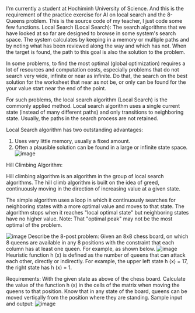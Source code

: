 I'm currently a student at Hochiminh University of Science. And this is the requirement of the practice exercise for AI on local search and the 8-Queens problem. This is the source code of my teacher, I just code some few functions.
Local Search (Local Search):
The search algorithms that we have looked at so far are designed to browse in some system's search space. The system calculates by keeping in a memory or multiple paths and by noting what has been reviewed along the way and which has not. When the target is found, the path to this goal is also the solution to the problem.

In some problems, to find the most optimal (global optimization) requires a lot of resources and computation costs, especially problems that do not search very wide, infinite or near as infinite. Do that, the search on the best solution for the worksheet that near as not be, or only can be found for the your value start near the end of the point.

For such problems, the local search algorithm (Local Search) is the commonly applied method. Local search algorithm uses a single current state (instead of many different paths) and only transitions to neighboring state. Usually, the paths in the search process are not retained.

Local Search algorithm has two outstanding advantages:
1. Uses very little memory, usually a fixed amount.
2. Often a plausible solution can be found in a large or infinite state space.
![image](https://user-images.githubusercontent.com/61641601/111863602-30fabf00-898f-11eb-883d-cb1cf8a20f69.png)


Hill Climbing Algorithm:

Hill climbing algorithm is an algorithm in the group of local search algorithms. The hill climb algorithm is built on the idea of greed, continuously moving in the direction of increasing value at a given state.

The simple algorithm uses a loop in which it continuously searches for neighboring states with a more optimal value and moves to that state. The algorithm stops when it reaches "local optimal state" but neighboring states have no higher value.
Note: That "optimal peak" may not be the most optimal of the problem.

![image](https://user-images.githubusercontent.com/61641601/111863609-3a842700-898f-11eb-89cc-dc708c01cb81.png)
Describe the 8-post problem:
Given an 8x8 chess board, on which 8 queens are available in any 8 positions with the constraint that each column has at least one queen. For example, as shown below.
![image](https://user-images.githubusercontent.com/61641601/111863627-4c65ca00-898f-11eb-8eef-e15be9cd633c.png)
Heuristic function h (x) is defined as the number of queens that can attack each other, directly or indirectly. For example, the upper left state h (x) = 17, the right state has h (x) = 1.

Requirements: With the given state as above of the chess board. Calculate the value of the function h (x) in the cells of the matrix when moving the queens to that position. Know that in any state of the board, queens can be moved vertically from the position where they are standing.
Sample input and output:
![image](https://user-images.githubusercontent.com/61641601/111863657-70c1a680-898f-11eb-84c7-563f6daca388.png)

